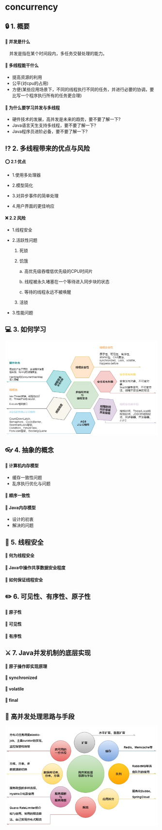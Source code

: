 # concurrency
## :lock:  1. 概要
#### :key: 并发是什么
&ensp;&ensp;并发是指在某个时间段内，多任务交替处理的能力。
#### :key: 多线程能干什么
* 提高资源的利用
* 公平(对cpu的占用)
* 方便(某些应用场景下，不同的线程执行不同的任务，并进行必要的协调，要比写一个程序执行所有的任务更合理)
#### :key: 为什么要学习并发与多线程
* 硬件技术的发展，高并发是未来的趋势，要不要了解一下?
* Java语言天生支持多线程，要不要了解一下?
* Java程序员进阶必备，要不要了解一下?
## :interrobang:  2. 多线程带来的优点与风险

#### :o: 2.1 优点
* 1.使用多处理器

* 2.模型简化

* 3.对异步事件的简单处理

* 4.用户界面的更佳响应

#### :x: 2.2 风险
* 1.线程安全

* 2.活跃性问题
    1. 死锁
    2. 饥饿
    
        a. 高优先级吞噬低优先级的CPU时间片
        
        b. 线程被永久堵塞在一个等待进入同步块的状态
        
        c. 等待的线程永远不被唤醒
    3. 活锁
* 3.性能问题
## :computer:  3. 如何学习
![image](https://github.com/FunCheney/concurrency/blob/master/src/Image/abstract_01.jpg "abstract")

## :eyeglasses:  4. 抽象的概念
#### :bookmark_tabs:  计算机内存模型
* 缓存一致性问题
* 乱序执行优化与问题
#### :bookmark_tabs:  顺序一致性

#### :bookmark_tabs:  Java内存模型
* 设计的初衷
* 解决的问题
## :eyes:  5. 线程安全
#### :memo: 何为线程安全
#### :memo: Java中操作共享数据安全程度
#### :memo: 如何保证线程安全

## :pencil2:  6. 可见性、有序性、原子性
#### :memo: 原子性

#### :memo: 可见性

#### :memo: 有序性

## :crossed_swords:  7. Java并发机制的底层实现
#### :notebook: 原子操作即实现原理
#### :notebook: synchronized
#### :notebook: volatile
#### :notebook: final



## :link:  高并发处理思路与手段
![image](https://github.com/FunCheney/concurrency/blob/master/src/Image/way.jpg "处理方式与手段")



 
 
